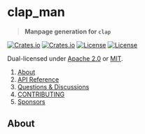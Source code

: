 <!-- omit in TOC -->
# clap_man

> **Manpage generation for `clap`**

[![Crates.io](https://img.shields.io/crates/v/clap_man?style=flat-square)](https://crates.io/crates/clap_man)
[![Crates.io](https://img.shields.io/crates/d/clap_man?style=flat-square)](https://crates.io/crates/clap_man)
[![License](https://img.shields.io/badge/license-Apache%202.0-blue?style=flat-square)](https://github.com/clap-rs/clap/blob/master/LICENSE-APACHE)
[![License](https://img.shields.io/badge/license-MIT-blue?style=flat-square)](https://github.com/clap-rs/clap/blob/master/LICENSE-MIT)

Dual-licensed under [Apache 2.0](LICENSE-APACHE) or [MIT](LICENSE-MIT).

1. [About](#about)
2. [API Reference](https://docs.rs/clap_man)
3. [Questions & Discussions](https://github.com/clap-rs/clap/discussions)
4. [CONTRIBUTING](https://github.com/clap-rs/clap/blob/v3.0.0-rc.4/clap_generate/CCONTRIBUTING.md)
5. [Sponsors](https://github.com/clap-rs/clap/blob/v3.0.0-rc.4/README.md#sponsors)

## About

